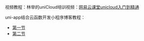 
视频教程：林举的uniCloud培训视频：[网易云课堂unicloud入门到精通](https://study.163.com/course/introduction.htm?courseId=1209978085#/courseDetail?tab=1)

uni-app结合云函数开发小程序博客教程：
- [第一节](https://juejin.im/post/5ea78879e51d454dd60cf473)
- [第二节](https://juejin.im/post/5eb21a12f265da7bf0283664)
